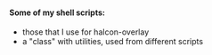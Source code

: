 #### Some of my shell scripts:

* those that I use for halcon-overlay
* a "class" with utilities, used from different scripts
